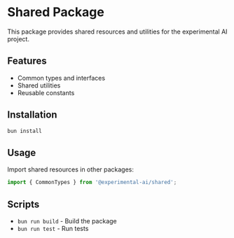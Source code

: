 # Shared Package

This package provides shared resources and utilities for the experimental AI project.

## Features

- Common types and interfaces
- Shared utilities
- Reusable constants

## Installation

```bash
bun install
```

## Usage

Import shared resources in other packages:

```typescript
import { CommonTypes } from '@experimental-ai/shared';
```

## Scripts

- `bun run build` - Build the package
- `bun run test` - Run tests
